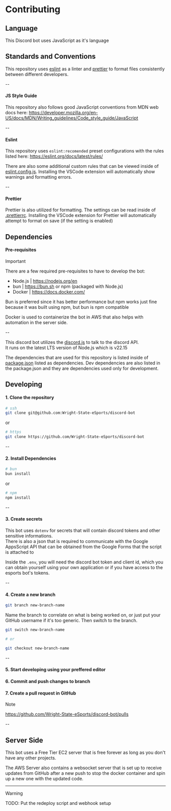 # Contributing

## Language

This Discord bot uses JavaScript as it's language

## Standards and Conventions

This repository uses [eslint](https://eslint.org/) as a linter and [prettier](https://prettier.io/) to format files consistently between different developers.

--

#### JS Style Guide

This repository also follows good JavaScript conventions from MDN web docs here: https://developer.mozilla.org/en-US/docs/MDN/Writing_guidelines/Code_style_guide/JavaScript

--

#### Eslint

This repository uses `eslint:recomended` preset configurations with the rules listed here:
https://eslint.org/docs/latest/rules/

There are also some additional custom rules that can be viewed inside of [eslint.config.js](eslint.config.js). Installing the VSCode extension will automatically show warnings and formatting errors.

--

#### Prettier

Prettier is also utilized for formatting. The settings can be read inside of [.prettierrc](.prettierrc). Installing the VSCode extension for Prettier will automatically attempt to format on save (if the setting is enabled)

## Dependencies

#### Pre-requisites

> [!IMPORTANT]
> There are a few required pre-requisites to have to develop the bot:
>
> - Node.js | https://nodejs.org/en
> - bun | https://bun.sh or npm (packaged with Node.js)
> - Docker | https://docs.docker.com/

Bun is preferred since it has better performance but npm works just fine because it was built using npm, but bun is npm compatible

Docker is used to containerize the bot in AWS that also helps with automation in the server side.

--

This discord bot utilizes the [discord.js](https://discordjs.dev/) to talk to the discord API.  
It runs on the latest LTS version of Node.js which is v22.15

The dependencies that are used for this repository is listed inside of [package.json](package.json) listed as dependencies. Dev dependencies are also listed in the package.json and they are dependencies used only for development.

## Developing

#### 1. Clone the repository

```sh
# ssh
git clone git@github.com:Wright-State-eSports/discord-bot
```

or

```sh
# https
git clone https://github.com/Wright-State-eSports/discord-bot
```

--

#### 2. Install Dependencies

```sh
# bun
bun install
```

or

```sh
# npm
npm install
```

--

#### 3. Create secrets

This bot uses `dotenv` for secrets that will contain discord tokens and other sensitive informations.  
There is also a json that is required to communicate with the Google AppsScript API that can be obtained from the Google Forms that the script is attached to

Inside the `.env`, you will need the discord bot token and client id, which you can obtain yourself using your own application or if you have access to the esports bot's tokens.

--

#### 4. Create a new branch

```sh
git branch new-branch-name
```

Name the branch to correlate on what is being worked on, or just put your GitHub username if it's too generic. Then switch to the branch.

```sh
git switch new-branch-name

# or

git checkout new-branch-name
```

--

#### 5. Start developing using your preffered editor

#### 6. Commit and push changes to branch

#### 7. Create a pull request in GitHub

> [!NOTE]  
> https://github.com/Wright-State-eSports/discord-bot/pulls

--

## Server Side

This bot uses a Free Tier EC2 server that is free forever as long as you don't have any other projects.

The AWS Server also contains a websocket server that is set up to receive updates from GitHub after a new push to stop the docker container and spin up a new one with the updated code.

---

> [!WARNING]  
> TODO: Put the redeploy script and webhook setup
